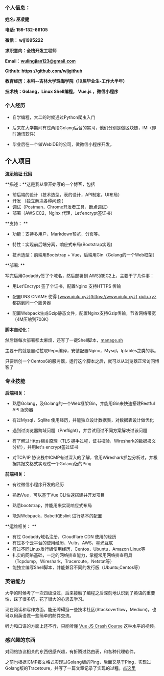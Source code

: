 ### 个人信息：

**姓名: 巫凌健**

**电话: 159-132-66105**

**微信： wlj1995222** 

**求职意向：全栈开发工程师**

**Email：wulingjian123@gmail.com**

**Github: https://github.com/wljgithub** 

**教育经历：本科--吉林大学珠海学院（19届毕业生-工作大半年）** 

**技术栈：Golang，Linux Shell编程， Vue.js ，微信小程序**



### 个人经历

- 自学编程，大二的时候通过Python爬虫入门

- 后来在大学期间有过两段Golang后台的实习，他们分别是做区块链，IM（即时通讯软件）

- 毕业后在一个做WebIDE的公司，做微信小程序开发。

  

## 个人项目

[**演示地址**](https://xiulu.xyz/)  [**代码**](https://github.com/wljgithub/my-blog)

**描述：**这是我从零开始写的一个博客，包括

- 前后端的设计（技术选型，表的设计，API制定，UI布局）
- 开发 （独立解决各种问题 ) 
- 调试（Postman，Chrome开发者工具，断点调试）
- 部署（AWS EC2，Nginx 代理，Let'encrypt签证书）

**支持： **

- 功能：支持多用户，Markdown预览，分页等。

- 特性：实现前后端分离，响应式布局(Bootstrap实现)

- 技术选型：前端用Bootstrap + Vue，后端用Gin（Golang的一个Web框架）

**部署: **

写完后用Godaddy签了个域名，然后部署到 AWS的EC2上，主要干了几件事：

- 用Let'Encrypt 签了个证书，配置Nginx 支持HTTPS 传输

- 配置DNS CNAME 使得  [www.xiulu.xyz](https://www.xiulu.xyz)     [xiulu.xyz](https://xiulu.xyz) 都跳到同一个服务器

- 配置Webpack生成Gzip静态文件，配置Nginx支持Gzip传输，节省网络带宽（4M压缩到700K）

  

**脚本自动化：**

然后嫌每次部署都太麻烦，还写了一键Shell脚本，[manage.sh](https://github.com/wljgithub/my-blog/blob/master/manage.sh)

主要干的就是自动拉取Repo编译，安装配置Nginx，Mysql，Iptables之类的事。

只要新创一个Centos6的服务器，运行这个脚本之后，就可以从浏览器正常访问博客了



### 专业技能

**后端相关：**

- 熟悉Golang，及Golang的一个Web框架Gin，并能用Gin来快速搭建Restful API 服务器

- 有过Mysql，Sqllite 使用经历，并能独立设计数据表，对数据表设计做优化

- 遇到过浏览器跨域问题（Preflight），并尝试用过不同方案解决过该问题

- 有了解过Https相关原理（TLS 握手过程，证书校验，Wireshark的数据报文分析），并用let's encrypt签过证书

- 对TCP/IP 协议栈中ICMP有过深入的了解，曾用Wireshark抓包分析过，并根据其报文格式实现过一个Golang版的Ping

  


**前端相关：**

- 有过微信小程序开发的经历

- 熟悉Vue，可以基于Vue CLI快速搭建并开发项目

- 熟悉bootstrap，并能用来实现响应式布局

- 能对Webpack，Babel和Eslint 进行基本的配置

  

**运维相关： **

- 有过 Godaddy域名注册，Cloudflare CDN 使用的经历
- 有过多个云平台的使用经历，Vultr，AWS，星光互联
- 有过不同Linux发行版使用经历，Centos，Ubuntu，Amazon Linux等
- 扎实的网络基础，一定的网络排查能力，掌握常用网络排查用具（Tcpdump，Wireshark，Traceroute，Netstat等）
- 能独立编写Shell脚本，并能兼容不同的发行版（Ubuntu,Centos等）



### 英语能力

大学的时候考了一次四级没过，后来接触了编程之后深刻地认识到了英语的重要性，踩了很多坑，花了很大的心思去学习。

现在阅读和写作方面，能无障碍逛一些技术社区(Stackoverflow，Medium)，也可以用英语做一些简单的邮件交流。

听力和口语的方面上还不行，只能听懂 [Vue JS Crash Course](https://www.youtube.com/watch?v=Wy9q22isx3U) 这种水平的视频。



### 感兴趣的东西

对网络协议相关的东西很感兴趣，有折腾过路由表，和各种代理软件。

之前也根据ICMP报文格式实现过Golang版的Ping，后面又基于Ping，实现过Golang版的Tracetoure，并写了一篇文章记录了实现的过程。[点这里](https://segmentfault.com/a/1190000020048492)



